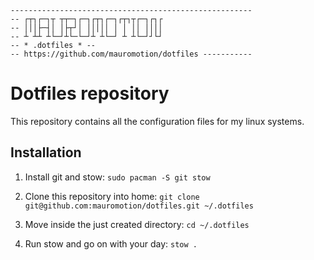 ```
------------------------------------------------------
-- ┌┬┐┌─┐┬ ┬┬─┐┌─┐┌┬┐┌─┐┌┬┐┬┌─┐┌┐┌
-- │││├─┤│ │├┬┘│ │││││ │ │ ││ ││││
-- ┴ ┴┴ ┴└─┘┴└─└─┘┴ ┴└─┘ ┴ ┴└─┘┘└┘
-- * .dotfiles * --
-- https://github.com/mauromotion/dotfiles -----------
```

# Dotfiles repository

This repository contains all the configuration files for my linux systems.

## Installation

1. Install git and stow:
   `sudo pacman -S git stow`

2. Clone this repository into home:
   `git clone git@github.com:mauromotion/dotfiles.git ~/.dotfiles`

3. Move inside the just created directory:
   `cd ~/.dotfiles`

4. Run stow and go on with your day:
   `stow .`
